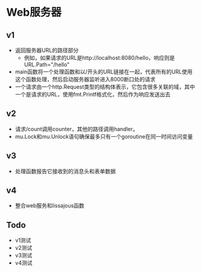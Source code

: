 # Web服务器
## v1 
- 返回服务器URL的路径部分
  - 例如，如果请求的URL是http://localhost:8080/hello，响应则是URL.Path="/hello"
- main函数将一个处理函数和以/开头的URL链接在一起，代表所有的URL使用这个函数处理，然后启动服务器监听进入8000断口处的请求
- 一个请求由一个http.Request类型的结构体表示，它包含很多关联的域，其中一个是请求的URL，使用fmt.Printf格式化，然后作为响应发送出去
## v2
- 请求/count调用counter，其他的路径调用handler。
- mu.Lock和mu.Unlock语句确保最多只有一个goroutine在同一时间访问变量
## v3
- 处理函数报告它接收到的消息头和表单数据
## v4
- 整合web服务和lissajous函数
## Todo
- v1测试
- v2测试
- v3测试
- v4测试